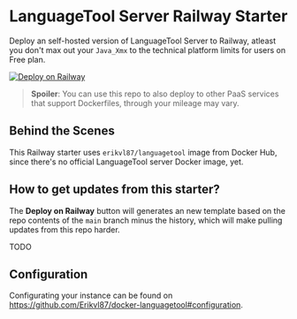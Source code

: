 # LanguageTool Server Railway Starter

Deploy an self-hosted version of LanguageTool Server to Railway, atleast you don't max out your `Java_Xmx` to the technical platform limits for users on Free plan.

[![Deploy on Railway](https://railway.app/button.svg)](https://railway.app/new/template?template=https%3A%2F%2Fgithub.com%2Fajhalili2006%2Flanguagetool-server-railwayapp.git&envs=Java_Xms%2CJava_Xmx&Java_XmsDesc=Minimum+Java+heap+size&Java_XmxDesc=Maximum+Java+heap+size%2C+remember+that+you+need+the+Developer+plan+if+you+need+more+than+512+MB+of+RAM+in+Railway.&Java_XmsDefault=150m&Java_XmxDefault=450m&referralCode=ajhalili2006)

> **Spoiler**: You can use this repo to also deploy to other PaaS services that support Dockerfiles, through your mileage may vary.

## Behind the Scenes

This Railway starter uses `erikvl87/languagetool` image from Docker Hub, since there's no official LanguageTool server Docker image, yet.

## How to get updates from this starter?

The **Deploy on Railway** button will generates an new template based on the repo contents of the `main` branch minus the history, which will make pulling updates from this repo harder.

TODO

## Configuration

Configurating your instance can be found on <https://github.com/Erikvl87/docker-languagetool#configuration>.
